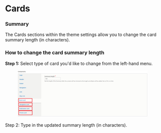 # Cards

### Summary

The Cards sections within the theme settings allow you to change the card summary length (in characters).&#x20;

### How to change the card summary length

**Step 1:** Select type of card you'd like to change from the left-hand menu.

<figure><img src="../../../.gitbook/assets/image (72).png" alt=""><figcaption></figcaption></figure>

Step 2: Type in the updated summary length (in characters).&#x20;

